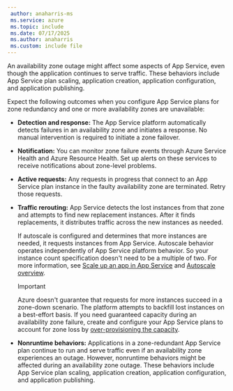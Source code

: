 ```yaml
---
 author: anaharris-ms
 ms.service: azure
 ms.topic: include
 ms.date: 07/17/2025
 ms.author: anaharris
 ms.custom: include file
---
```

An availability zone outage might affect some aspects of App Service, even though the application continues to serve traffic. These behaviors include App Service plan scaling, application creation, application configuration, and application publishing.

Expect the following outcomes when you configure App Service plans for zone redundancy and one or more availability zones are unavailable:

- **Detection and response:** The App Service platform automatically detects failures in an availability zone and initiates a response. No manual intervention is required to initiate a zone failover.

- **Notification:** You can monitor zone failure events through Azure Service Health and Azure Resource Health. Set up alerts on these services to receive notifications about zone-level problems.

- **Active requests:** Any requests in progress that connect to an App Service plan instance in the faulty availability zone are terminated. Retry those requests.

- **Traffic rerouting:** App Service detects the lost instances from that zone and attempts to find new replacement instances. After it finds replacements, it distributes traffic across the new instances as needed.

    If autoscale is configured and determines that more instances are needed, it requests instances from App Service. Autoscale behavior operates independently of App Service platform behavior. So your instance count specification doesn't need to be a multiple of two. For more information, see [Scale up an app in App Service](/azure/app-service/manage-scale-up) and [Autoscale overview](/azure/azure-monitor/autoscale/autoscale-overview).

    > [!IMPORTANT]
    > Azure doesn't guarantee that requests for more instances succeed in a zone-down scenario. The platform attempts to backfill lost instances on a best-effort basis. If you need guaranteed capacity during an availability zone failure, create and configure your App Service plans to account for zone loss by [over-provisioning the capacity](#capacity-planning-and-management).

- **Nonruntime behaviors:** Applications in a zone-redundant App Service plan continue to run and serve traffic even if an availability zone experiences an outage. However, nonruntime behaviors might be affected during an availability zone outage. These behaviors include App Service plan scaling, application creation, application configuration, and application publishing.